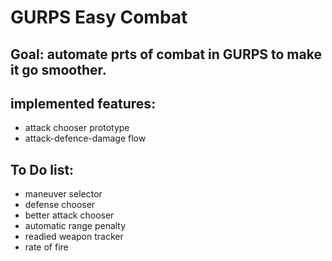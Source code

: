 # GURPS Easy Combat

## Goal: automate prts of combat in GURPS to make it go smoother.

## implemented features:
- attack chooser prototype
- attack-defence-damage flow

## To Do list:
- maneuver selector
- defense chooser
- better attack chooser
- automatic range penalty
- readied weapon tracker
- rate of fire